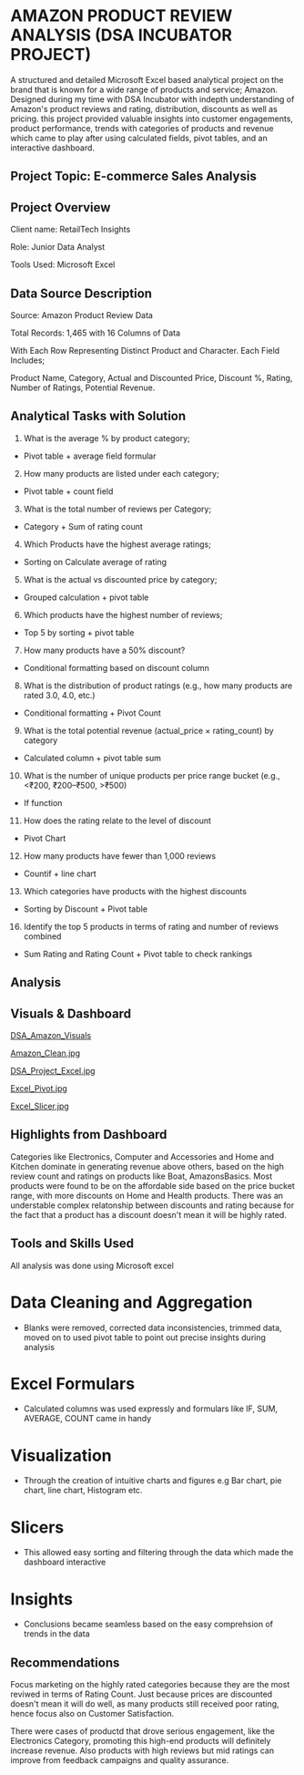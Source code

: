 # AMAZON PRODUCT REVIEW ANALYSIS (DSA INCUBATOR PROJECT)
A structured and detailed Microsoft Excel based analytical project on the brand that is known for a wide range of products and service; Amazon. Designed during my time with DSA Incubator with indepth understanding of Amazon's product reviews and rating, distribution, discounts as well as pricing. this project provided valuable insights into customer engagements, product performance, trends with categories of products and revenue which came to play after using calculated fields, pivot tables,   and an interactive dashboard.
## Project Topic: E-commerce Sales Analysis
## Project Overview
Client name: RetailTech Insights

Role: Junior Data Analyst

Tools Used: Microsoft Excel

## Data Source Description
Source: Amazon Product Review Data

Total Records: 1,465 with 16 Columns of Data

With Each Row Representing Distinct Product and Character. Each Field Includes;

Product Name,
Category,
Actual and Discounted Price,
Discount %,
Rating,
Number of Ratings,
Potential Revenue.

## Analytical Tasks with Solution
1. What is the average % by product category;

- Pivot table + average field formular

2. How many products are listed under each category;

- Pivot table + count field

3. What is the total number of reviews per Category;

- Category + Sum of rating count 

4. Which Products have the highest average ratings;

- Sorting on Calculate average of rating
5. What is the actual vs discounted price by category;

- Grouped calculation + pivot table
6. Which products have the highest number of reviews;

- Top 5 by sorting + pivot table

7. How many products have a 50% discount?

- Conditional formatting based on discount column
8. What is the distribution of product ratings (e.g., how many products are rated 3.0, 
4.0, etc.)
 
 -  Conditional formatting + Pivot Count
9. What is the total potential revenue (actual_price × rating_count) by category

-  Calculated column + pivot table sum
10.  What is the number of unique products per price range bucket (e.g., <₹200, 
₹200–₹500, >₹500)
- If function

11. How does the rating relate to the level of discount
- Pivot Chart
12. How many products have fewer than 1,000 reviews

- Countif + line chart
13. Which categories have products with the highest discounts

- Sorting by Discount + Pivot table
16. Identify the top 5 products in terms of rating and number of reviews combined

- Sum Rating and Rating Count + Pivot table to check rankings
## Analysis
## Visuals & Dashboard
[DSA_Amazon_Visuals](https://drive.google.com/drive/folders/1QbfQJoU_LWba3q_cBCb-svbuj4gC7r4D?usp=drive_link)

[Amazon_Clean.jpg](https://drive.google.com/file/d/148C1p4yPnmjiuNnbepEQdY_8DwPh3zFM/view?usp=drive_link)

[DSA_Project_Excel.jpg](https://drive.google.com/file/d/17sSykbFTQU3IOxG6yAMDLfxp4RldDTqw/view?usp=drive_link)

[Excel_Pivot.jpg](https://drive.google.com/file/d/1XZYZ7iW4gOaMKg4e0TMLiIUMaKajwUGi/view?usp=drive_link)

[Excel_Slicer.jpg](https://drive.google.com/file/d/1dG61o1RJ2BTX-HwifCHiw4kjbi39zlwo/view?usp=drive_link)

## Highlights from Dashboard
Categories like Electronics, Computer and Accessories and Home and Kitchen dominate in generating revenue above others, based on the high review count and ratings on products like Boat, AmazonsBasics. Most products were found to be on the affordable side based on the price bucket range, with more discounts on Home and Health products. There was an understable complex relatonship between discounts and rating because for the fact that a product has a discount doesn't mean it will be highly rated.

## Tools and Skills Used

All analysis was done using Microsoft excel

# Data Cleaning and Aggregation

- Blanks were removed, corrected data inconsistencies, trimmed data, moved on to used pivot table to point out precise insights during analysis

# Excel Formulars

- Calculated columns was used expressly and formulars like IF, SUM, AVERAGE, COUNT came in handy

# Visualization
- Through the creation of intuitive charts and figures e.g Bar chart, pie chart, line chart, Histogram etc.

# Slicers

- This allowed easy sorting and filtering through the data which made the dashboard interactive

# Insights 

- Conclusions became seamless based on the easy comprehsion of trends in the data

## Recommendations

Focus marketing on the highly rated categories because they are the most reviwed in terms of Rating Count. Just because prices are discounted doesn't mean it will do well, as many products still received poor rating, hence focus also on Customer Satisfaction.

There were cases of productd that drove serious engagement, like the Electronics Category, promoting this high-end products will definitely increase revenue. Also products with high reviews but mid ratings can improve from feedback campaigns and quality assurance.
